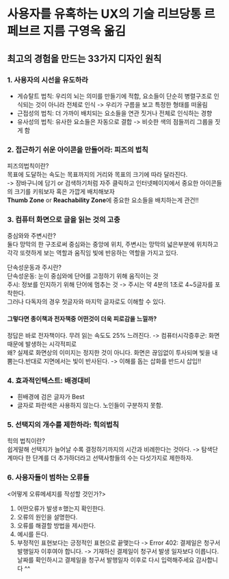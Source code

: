 # 사용자를 유혹하는 UX의 기술 리브당통 르페브르 지름 구영옥 옮김
## 최고의 경험을 만드는 33가지 디자인 원칙

### 1. 사용자의 시선을 유도하라
- 게슈탈트 법칙: 우리의 뇌는 의미를 만들기에 적합, 요소들이 단순히 병렬구조로 인식되는 것이 아니라 전체로 인식 -> 우리가 구름을 보고 특정한 형태를 떠올림
- 근접성의 법칙: 더 가까이 배치되는 요소들을 연관 짓거나 전체로 인식하는 경향
- 유사성의 법칙: 유사한 요소들은 자동으로 결합 -> 비슷한 색의 점들끼리 그룹을 짓게 함


### 2. 접근하기 쉬운 아이콘을 만들어라: 피즈의 법칙
피즈의법칙이란? <br>
목표에 도달하는 속도는 목표까지의 거리와 목표의 크기에 따라 달라진다. <br>
-> 장바구니에 담기 or 검색하기처럼 자주 클릭하고 인터넷페이지에서 중요한 아이콘들의 크기를 키워보자 혹은 가깝게 배치해보자 <br>
**Thumb Zone** or **Reachability Zone**에 중요한 요소들을 배치하는게 관건!!


### 3. 컴퓨터 화면으로 글을 읽는 것의 고충
중심와와 주변시란?<br>
둘다 망막의 한 구조로써 중심와는 중앙에 위치, 주변시는 망막의 넓은부분에 위치하고 각각 또렷하게 보는 역할과 움직임 빛에 반응하는 역할을 가지고 있다.<br>

단속성운동과 주시란?<br>
단속성운동: 눈이 중심와에 단어를 고정하기 위해 움직이는 것<br>
주시: 정보를 인지하기 위해 단어에 멈추는 것 -> 주시는 약 4분의 1초로 4~5글자를 포착한다.<br>
그러나 다독자의 경우 첫글자와 마지막 글자로도 이해할 수 있다.<br>

#### 그렇다면 종이책과 전자책중 어떤것이 더욱 피로감을 느낄까?
정답은 바로 전자책이다. 무려 읽는 속도도 25% 느려진다. -> 컴퓨터시각증후군: 화면때문에 발생하는 시각적피로 <br>
왜? 실제로 화면상의 이미지는 정지한 것이 아니다. 화면은 끊임없이 투사되며 빛을 내뿜는다.반대로 지면에서는 빛이 반사된다. -> 이해를 돕는 삽화를 반드시 삽입!!


### 4. 효과적인텍스트: 배경대비
- 흰배경에 검은 글자가 Best
- 글자로 파란색은 사용하지 않는다. 노인들이 구분하지 못함.


### 5. 선택지의 개수를 제한하라: 힉의법칙
힉의 법칙이란? <br>
쉽게말해 선택지가 늘어날 수록 결정하기까지의 시간과 비례한다는 것아다.
-> 탐색단계마다 한 단계를 더 추가하더라고 선택사항들의 수는 다섯가지로 제한하자.

### 6. 사용자들이 범하는 오류들
<어떻게 오류메세지를 작성할 것인가?>
1. 어떤오류가 발생ㅎ했는지 확인한다.
2. 오류의 원인을 설명한다.
3. 오류를 해결할 방법을 제시한다.
4. 예시를 든다.
5. 부정적인 표현보다는 긍정적인 표현으로 끝맺는다
-> Error 402: 결제일은 청구서 발행일자 이후여야 합니다.
-> 기재하신 결제일이 청구서 발생 일자보다 이릅니다. 날짜를 확인하시고 결제일을 청구서 발행일자 이후로 다시 입력해주세요 감사합니다 ^^




















